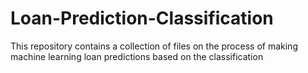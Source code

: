 # Loan-Prediction-Classification
This repository contains a collection of files on the process of making machine learning loan predictions based on the classification
